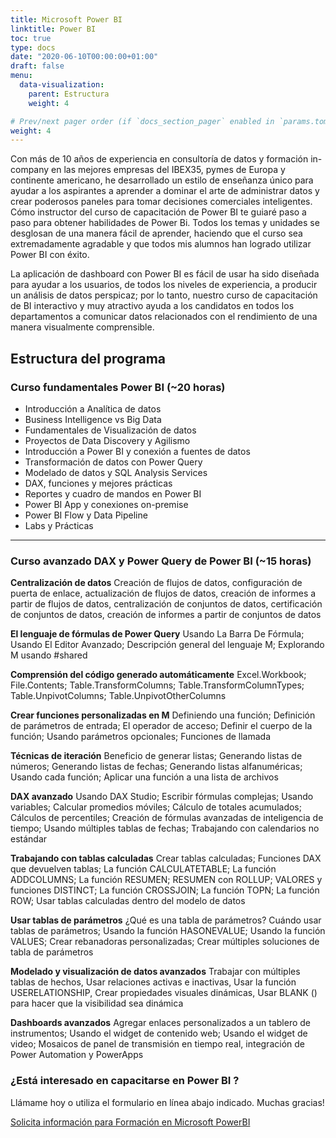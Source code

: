 ```yaml
---
title: Microsoft Power BI
linktitle: Power BI
toc: true
type: docs
date: "2020-06-10T00:00:00+01:00"
draft: false
menu:
  data-visualization:
    parent: Estructura
    weight: 4

# Prev/next pager order (if `docs_section_pager` enabled in `params.toml`)
weight: 4
---
```


Con más de 10 años de experiencia en consultoría de datos y formación in-company en las mejores empresas del IBEX35, pymes de Europa y continente americano, he desarrollado un estilo de enseñanza único para ayudar a los aspirantes a aprender a dominar el arte de administrar datos y crear poderosos paneles para tomar decisiones comerciales inteligentes. Cómo instructor del curso de capacitación de Power BI te guiaré paso a paso para obtener habilidades de Power Bi. Todos los temas y unidades se desglosan de una manera fácil de aprender, haciendo que el curso sea extremadamente agradable y que todos mis alumnos han logrado utilizar Power BI con éxito.

La aplicación de dashboard con Power BI es fácil de usar ha sido diseñada para ayudar a los usuarios, de todos los niveles de experiencia, a producir un análisis de datos perspicaz; por lo tanto, nuestro curso de capacitación de BI interactivo y muy atractivo ayuda a los candidatos en todos los departamentos a comunicar datos relacionados con el rendimiento de una manera visualmente comprensible.


## Estructura del programa 


### Curso fundamentales Power BI (~20 horas)

- Introducción a Analítica de datos
- Business Intelligence vs Big Data
- Fundamentales de Visualización de datos
- Proyectos de Data Discovery y Agilismo
- Introducción a Power BI y conexión a fuentes de datos
- Transformación de datos con Power Query
- Modelado de datos y SQL Analysis Services
- DAX, funciones y mejores prácticas
- Reportes y cuadro de mandos en Power BI
- Power BI App y conexiones on-premise
- Power BI Flow y Data Pipeline
- Labs y Prácticas

* * *

### Curso avanzado DAX y Power Query de Power BI (~15 horas)

**Centralización de datos**
Creación de flujos de datos, configuración de puerta de enlace, actualización de flujos de datos, creación de informes a partir de flujos de datos, centralización de conjuntos de datos, certificación de conjuntos de datos, creación de informes a partir de conjuntos de datos

**El lenguaje de fórmulas de Power Query**
Usando La Barra De Fórmula; Usando El Editor Avanzado; Descripción general del lenguaje M; Explorando M usando #shared

**Comprensión del código generado automáticamente**
Excel.Workbook; File.Contents; Table.TransformColumns; Table.TransformColumnTypes; Table.UnpivotColumns; Table.UnpivotOtherColumns

**Crear funciones personalizadas en M**
Definiendo una función; Definición de parámetros de entrada; El operador de acceso; Definir el cuerpo de la función; Usando parámetros opcionales; Funciones de llamada

**Técnicas de iteración**
Beneficio de generar listas; Generando listas de números; Generando listas de fechas; Generando listas alfanuméricas; Usando cada función; Aplicar una función a una lista de archivos

**DAX avanzado**
Usando DAX Studio; Escribir fórmulas complejas; Usando variables; Calcular promedios móviles; Cálculo de totales acumulados; Cálculos de percentiles; Creación de fórmulas avanzadas de inteligencia de tiempo; Usando múltiples tablas de fechas; Trabajando con calendarios no estándar

**Trabajando con tablas calculadas**
Crear tablas calculadas; Funciones DAX que devuelven tablas; La función CALCULATETABLE; La función ADDCOLUMNS; La función RESUMEN; RESUMEN con ROLLUP; VALORES y funciones DISTINCT; La función CROSSJOIN; La función TOPN; La función ROW; Usar tablas calculadas dentro del modelo de datos

**Usar tablas de parámetros**
¿Qué es una tabla de parámetros? Cuándo usar tablas de parámetros; Usando la función HASONEVALUE; Usando la función VALUES; Crear rebanadoras personalizadas; Crear múltiples soluciones de tabla de parámetros

**Modelado y visualización de datos avanzados**
Trabajar con múltiples tablas de hechos, Usar relaciones activas e inactivas, Usar la función USERELATIONSHIP, Crear propiedades visuales dinámicas, Usar BLANK () para hacer que la visibilidad sea dinámica

**Dashboards avanzados**
Agregar enlaces personalizados a un tablero de instrumentos; Usando el widget de contenido web; Usando el widget de video; Mosaicos de panel de transmisión en tiempo real, integración de Power Automation y PowerApps


### ¿Está interesado en capacitarse en Power BI ?

Llámame hoy o utiliza el formulario en línea abajo indicado. Muchas gracias!

[Solicita información para Formación en Microsoft PowerBI](../#contact)

